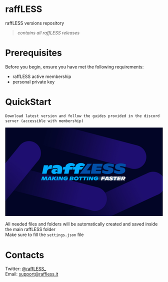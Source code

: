 # raffLESS
raffLESS versions repository
> *contains all raffLESS releases*
# Prerequisites
Before you begin, ensure you have met the following requirements:
- raffLESS active membership
- personal private key
# QuickStart
```
Download latest version and follow the guides provided in the discord server (accessible with membership)
```
![raffLESS_banner.jpg](https://github.com/LordCaba/raffLESS/blob/main/images/raffLESS_banner.jpg)

All needed files and folders will be automatically created and saved inside the main raffLESS folder  
Make sure to fill the `settings.json` file
# Contacts
Twitter: [@raffLESS_](https://twitter.com/raffLESS_)  
Email: support@raffless.it
